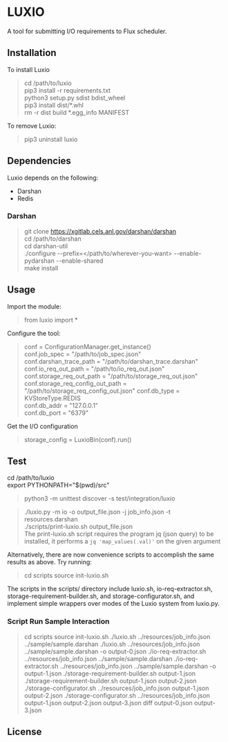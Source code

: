 # LUXIO

A tool for submitting I/O requirements to Flux scheduler.

## Installation

To install Luxio

> cd /path/to/luxio  
> pip3 install -r requirements.txt  
> python3 setup.py sdist bdist_wheel  
> pip3 install dist/*.whl  
> rm -r dist build *.egg_info MANIFEST

To remove Luxio:

> pip3 uninstall luxio

## Dependencies

Luxio depends on the following:
* Darshan
* Redis

### Darshan

> git clone https://xgitlab.cels.anl.gov/darshan/darshan   
> cd /path/to/darshan   
> cd darshan-util  
>  ./configure --prefix=</path/to/wherever-you-want> --enable-pydarshan --enable-shared  
> make install

## Usage

Import the module:
> from luxio import *

Configure the tool:
> conf = ConfigurationManager.get_instance()  
> conf.job_spec = "/path/to/job_spec.json"  
> conf.darshan_trace_path = "/path/to/darshan_trace.darshan"  
> conf.io_req_out_path = "/path/to/io_req_out.json"  
> conf.storage_req_out_path = "/path/to/storage_req_out.json"  
> conf.storage_req_config_out_path = "/path/to/storage_req_config_out.json"
> conf.db_type = KVStoreType.REDIS  
> conf.db_addr = "127.0.0.1"  
> conf.db_port = "6379"  

Get the I/O configuration
> storage_config = LuxioBin(conf).run()

## Test

cd /path/to/luxio  
export PYTHONPATH="$(pwd)/src"  
> python3 -m unittest discover -s test/integration/luxio  

> ./luxio.py -m io -o output_file.json -j job_info.json -t resources.darshan  
> ./scripts/print-luxio.sh output_file.json  
The print-luxio.sh script requires the program jq (json query) to be installed, it performs a `jq 'map_values(.val)'` on the given argument

Alternatively, there are now convenience scripts to accomplish the same results as above. Try running:
> cd scripts
> source init-luxio.sh

The scripts in the scripts/ directory include luxio.sh, io-req-extractor.sh, storage-requirement-builder.sh, and storage-configurator.sh, and implement simple wrappers over modes of the Luxio system from luxio.py.

### Script Run Sample Interaction
> cd scripts
> source init-luxio.sh
> ./luxio.sh ../resources/job_info.json ../sample/sample.darshan
> ./luxio.sh ../resources/job_info.json ../sample/sample.darshan -o output-0.json
> ./io-req-extractor.sh ../resources/job_info.json ../sample/sample.darshan
> ./io-req-extractor.sh ../resources/job_info.json ../sample/sample.darshan -o output-1.json
> ./storage-requirement-builder.sh output-1.json
> ./storage-requirement-builder.sh output-1.json output-2.json
> ./storage-configurator.sh ../resources/job_info.json output-1.json output-2.json
> ./storage-configurator.sh ../resources/job_info.json output-1.json output-2.json output-3.json
> diff output-0.json output-3.json

## License
